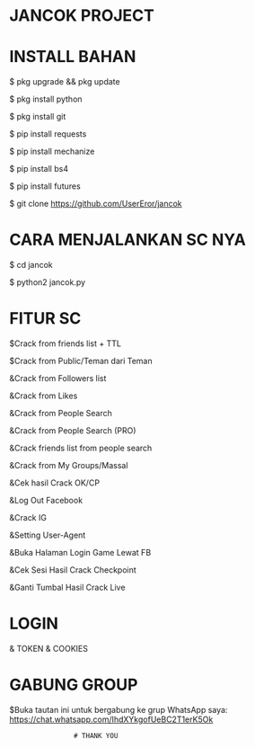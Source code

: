 # JANCOK PROJECT

# INSTALL BAHAN

$ pkg upgrade && pkg update

$ pkg install python

$ pkg install git

$ pip install requests

$ pip install mechanize

$ pip install bs4

$ pip install futures

$ git clone https://github.com/UserEror/jancok



# CARA MENJALANKAN SC NYA

$ cd jancok

$ python2 jancok.py

# FITUR SC 

 $Crack from friends list + TTL

 $Crack from Public/Teman dari Teman

 &Crack from Followers list

 &Crack from Likes

 &Crack from People Search

 &Crack from People Search (PRO)

 &Crack friends list from people search

 &Crack from My Groups/Massal

 &Cek hasil Crack OK/CP

 &Log Out Facebook

 &Crack IG

 &Setting User-Agent

 &Buka Halaman Login Game Lewat FB

 &Cek Sesi Hasil Crack Checkpoint

 &Ganti Tumbal Hasil Crack Live

 # LOGIN

& TOKEN
& COOKIES

# GABUNG GROUP

$Buka tautan ini untuk bergabung ke grup WhatsApp saya: https://chat.whatsapp.com/IhdXYkgofUeBC2T1erK5Ok







                    # THANK YOU
